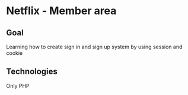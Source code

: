 # Netflix - Member area

## Goal

Learning how to create sign in and sign up system by using session and cookie 

## Technologies

Only PHP
